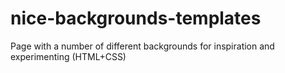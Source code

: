 # nice-backgrounds-templates
Page with a number of different backgrounds for inspiration and experimenting (HTML+CSS)
